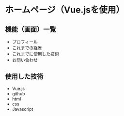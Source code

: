 # ホームページ（Vue.jsを使用）

## 機能（画面）一覧
* プロフィール
* これまでの経歴
* これまでに使用した技術
* お問い合わせ

## 使用した技術
* Vue.js
* github
* html
* css
* Javascript
